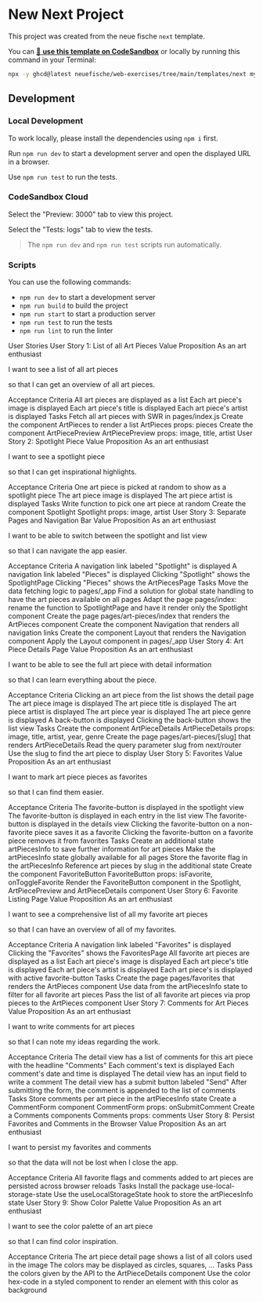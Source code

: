 # New Next Project

This project was created from the neue fische `next` template.

You can [🔗 **use this template on CodeSandbox**](https://codesandbox.io/p/sandbox/github/neuefische/web-exercises/tree/main/templates/next?file=/README.md) or locally by running this command in your Terminal:

```bash
npx -y ghcd@latest neuefische/web-exercises/tree/main/templates/next my-app -i
```

## Development

### Local Development

To work locally, please install the dependencies using `npm i` first.

Run `npm run dev` to start a development server and open the displayed URL in a browser.

Use `npm run test` to run the tests.

### CodeSandbox Cloud

Select the "Preview: 3000" tab to view this project.

Select the "Tests: logs" tab to view the tests.

> The `npm run dev` and `npm run test` scripts run automatically.

### Scripts

You can use the following commands:

- `npm run dev` to start a development server
- `npm run build` to build the project
- `npm run start` to start a production server
- `npm run test` to run the tests
- `npm run lint` to run the linter

User Stories
User Story 1: List of all Art Pieces
Value Proposition
As an art enthusiast

I want to see a list of all art pieces

so that I can get an overview of all art pieces.

Acceptance Criteria
All art pieces are displayed as a list
Each art piece's image is displayed
Each art piece's title is displayed
Each art piece's artist is displayed
Tasks
Fetch all art pieces with SWR in pages/index.js
Create the component ArtPieces to render a list
ArtPieces props: pieces
Create the component ArtPiecePreview
ArtPiecePreview props: image, title, artist
User Story 2: Spotlight Piece
Value Proposition
As an art enthusiast

I want to see a spotlight piece

so that I can get inspirational highlights.

Acceptance Criteria
One art piece is picked at random to show as a spotlight piece
The art piece image is displayed
The art piece artist is displayed
Tasks
Write function to pick one art piece at random
Create the component Spotlight
Spotlight props: image, artist
User Story 3: Separate Pages and Navigation Bar
Value Proposition
As an art enthusiast

I want to be able to switch between the spotlight and list view

so that I can navigate the app easier.

Acceptance Criteria
A navigation link labeled "Spotlight" is displayed
A navigation link labeled "Pieces" is displayed
Clicking "Spotlight" shows the SpotlightPage
Clicking "Pieces" shows the ArtPiecesPage
Tasks
Move the data fetching logic to pages/\_app
Find a solution for global state handling to have the art pieces available on all pages
Adapt the page pages/index: rename the function to SpotlightPage and have it render only the Spotlight component
Create the page pages/art-pieces/index that renders the ArtPieces component
Create the component Navigation that renders all navigation links
Create the component Layout that renders the Navigation component
Apply the Layout component in pages/\_app
User Story 4: Art Piece Details Page
Value Proposition
As an art enthusiast

I want to be able to see the full art piece with detail information

so that I can learn everything about the piece.

Acceptance Criteria
Clicking an art piece from the list shows the detail page
The art piece image is displayed
The art piece title is displayed
The art piece artist is displayed
The art piece year is displayed
The art piece genre is displayed
A back-button is displayed
Clicking the back-button shows the list view
Tasks
Create the component ArtPieceDetails
ArtPieceDetails props: image, title, artist, year, genre
Create the page pages/art-pieces/[slug] that renders ArtPieceDetails
Read the query parameter slug from next/router
Use the slug to find the art piece to display
User Story 5: Favorites
Value Proposition
As an art enthusiast

I want to mark art piece pieces as favorites

so that I can find them easier.

Acceptance Criteria
The favorite-button is displayed in the spotlight view
The favorite-button is displayed in each entry in the list view
The favorite-button is displayed in the details view
Clicking the favorite-button on a non-favorite piece saves it as a favorite
Clicking the favorite-button on a favorite piece removes it from favorites
Tasks
Create an additional state artPiecesInfo to save further information for art pieces
Make the artPiecesInfo state globally available for all pages
Store the favorite flag in the artPiecesInfo
Reference art pieces by slug in the additional state
Create the component FavoriteButton
FavoriteButton props: isFavorite, onToggleFavorite
Render the FavoriteButton component in the Spotlight, ArtPiecePreview and ArtPieceDetails component
User Story 6: Favorite Listing Page
Value Proposition
As an art enthusiast

I want to see a comprehensive list of all my favorite art pieces

so that I can have an overview of all of my favorites.

Acceptance Criteria
A navigation link labeled "Favorites" is displayed
Clicking the "Favorites" shows the FavoritesPage
All favorite art pieces are displayed as a list
Each art piece's image is displayed
Each art piece's title is displayed
Each art piece's artist is displayed
Each art piece's is displayed with active favorite-button
Tasks
Create the page pages/favorites that renders the ArtPieces component
Use data from the artPiecesInfo state to filter for all favorite art pieces
Pass the list of all favorite art pieces via prop pieces to the ArtPieces component
User Story 7: Comments for Art Pieces
Value Proposition
As an art enthusiast

I want to write comments for art pieces

so that I can note my ideas regarding the work.

Acceptance Criteria
The detail view has a list of comments for this art piece with the headline "Comments"
Each comment's text is displayed
Each comment's date and time is displayed
The detail view has an input field to write a comment
The detail view has a submit button labeled "Send"
After submitting the form, the comment is appended to the list of comments
Tasks
Store comments per art piece in the artPiecesInfo state
Create a CommentForm component
CommentForm props: onSubmitComment
Create a Comments components
Comments props: comments
User Story 8: Persist Favorites and Comments in the Browser
Value Proposition
As an art enthusiast

I want to persist my favorites and comments

so that the data will not be lost when I close the app.

Acceptance Criteria
All favorite flags and comments added to art pieces are persisted across browser reloads
Tasks
Install the package use-local-storage-state
Use the useLocalStorageState hook to store the artPiecesInfo state
User Story 9: Show Color Palette
Value Proposition
As an art enthusiast

I want to see the color palette of an art piece

so that I can find color inspiration.

Acceptance Criteria
The art piece detail page shows a list of all colors used in the image
The colors may be displayed as circles, squares, ...
Tasks
Pass the colors given by the API to the ArtPieceDetails component
Use the color hex-code in a styled component to render an element with this color as background
